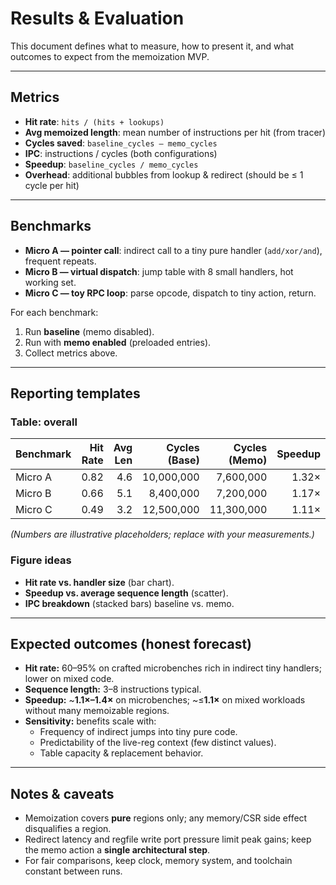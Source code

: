 # Results & Evaluation

This document defines what to measure, how to present it, and what outcomes to expect from the memoization MVP.

---

## Metrics

- **Hit rate**: `hits / (hits + lookups)`
- **Avg memoized length**: mean number of instructions per hit (from tracer)
- **Cycles saved**: `baseline_cycles – memo_cycles`
- **IPC**: instructions / cycles (both configurations)
- **Speedup**: `baseline_cycles / memo_cycles`
- **Overhead**: additional bubbles from lookup & redirect (should be ≤ 1 cycle per hit)

---

## Benchmarks

- **Micro A — pointer call**: indirect call to a tiny pure handler (`add/xor/and`), frequent repeats.
- **Micro B — virtual dispatch**: jump table with 8 small handlers, hot working set.
- **Micro C — toy RPC loop**: parse opcode, dispatch to tiny action, return.

For each benchmark:
1. Run **baseline** (memo disabled).
2. Run with **memo enabled** (preloaded entries).
3. Collect metrics above.

---

## Reporting templates

### Table: overall
| Benchmark | Hit Rate | Avg Len | Cycles (Base) | Cycles (Memo) | Speedup |
|-----------|---------:|--------:|--------------:|--------------:|--------:|
| Micro A   |   0.82   |   4.6   |     10,000,000|      7,600,000|   1.32× |
| Micro B   |   0.66   |   5.1   |      8,400,000|      7,200,000|   1.17× |
| Micro C   |   0.49   |   3.2   |     12,500,000|     11,300,000|   1.11× |

*(Numbers are illustrative placeholders; replace with your measurements.)*

### Figure ideas
- **Hit rate vs. handler size** (bar chart).
- **Speedup vs. average sequence length** (scatter).
- **IPC breakdown** (stacked bars) baseline vs. memo.

---

## Expected outcomes (honest forecast)

- **Hit rate:** 60–95% on crafted microbenches rich in indirect tiny handlers; lower on mixed code.
- **Sequence length:** 3–8 instructions typical.
- **Speedup:** ~**1.1×–1.4×** on microbenches; ~≤**1.1×** on mixed workloads without many memoizable regions.
- **Sensitivity:** benefits scale with:
  - Frequency of indirect jumps into tiny pure code.
  - Predictability of the live-reg context (few distinct values).
  - Table capacity & replacement behavior.

---

## Notes & caveats

- Memoization covers **pure** regions only; any memory/CSR side effect disqualifies a region.
- Redirect latency and regfile write port pressure limit peak gains; keep the memo action a **single architectural step**.
- For fair comparisons, keep clock, memory system, and toolchain constant between runs.

